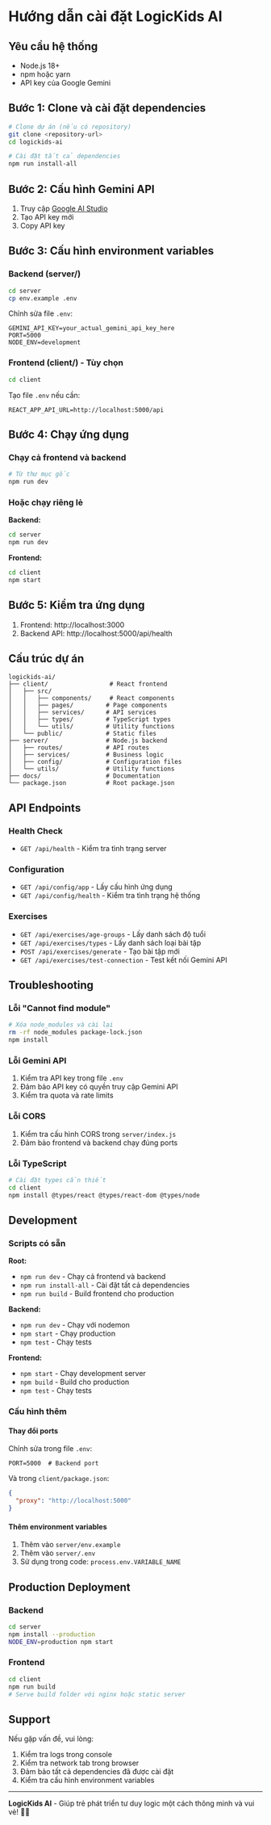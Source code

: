 # Hướng dẫn cài đặt LogicKids AI

## Yêu cầu hệ thống

- Node.js 18+ 
- npm hoặc yarn
- API key của Google Gemini

## Bước 1: Clone và cài đặt dependencies

```bash
# Clone dự án (nếu có repository)
git clone <repository-url>
cd logickids-ai

# Cài đặt tất cả dependencies
npm run install-all
```

## Bước 2: Cấu hình Gemini API

1. Truy cập [Google AI Studio](https://makersuite.google.com/app/apikey)
2. Tạo API key mới
3. Copy API key

## Bước 3: Cấu hình environment variables

### Backend (server/)
```bash
cd server
cp env.example .env
```

Chỉnh sửa file `.env`:
```env
GEMINI_API_KEY=your_actual_gemini_api_key_here
PORT=5000
NODE_ENV=development
```

### Frontend (client/) - Tùy chọn
```bash
cd client
```

Tạo file `.env` nếu cần:
```env
REACT_APP_API_URL=http://localhost:5000/api
```

## Bước 4: Chạy ứng dụng

### Chạy cả frontend và backend
```bash
# Từ thư mục gốc
npm run dev
```

### Hoặc chạy riêng lẻ

**Backend:**
```bash
cd server
npm run dev
```

**Frontend:**
```bash
cd client
npm start
```

## Bước 5: Kiểm tra ứng dụng

1. Frontend: http://localhost:3000
2. Backend API: http://localhost:5000/api/health

## Cấu trúc dự án

```
logickids-ai/
├── client/                 # React frontend
│   ├── src/
│   │   ├── components/     # React components
│   │   ├── pages/         # Page components
│   │   ├── services/      # API services
│   │   ├── types/         # TypeScript types
│   │   └── utils/         # Utility functions
│   └── public/            # Static files
├── server/                # Node.js backend
│   ├── routes/            # API routes
│   ├── services/          # Business logic
│   ├── config/            # Configuration files
│   └── utils/             # Utility functions
├── docs/                  # Documentation
└── package.json           # Root package.json
```

## API Endpoints

### Health Check
- `GET /api/health` - Kiểm tra tình trạng server

### Configuration
- `GET /api/config/app` - Lấy cấu hình ứng dụng
- `GET /api/config/health` - Kiểm tra tình trạng hệ thống

### Exercises
- `GET /api/exercises/age-groups` - Lấy danh sách độ tuổi
- `GET /api/exercises/types` - Lấy danh sách loại bài tập
- `POST /api/exercises/generate` - Tạo bài tập mới
- `GET /api/exercises/test-connection` - Test kết nối Gemini API

## Troubleshooting

### Lỗi "Cannot find module"
```bash
# Xóa node_modules và cài lại
rm -rf node_modules package-lock.json
npm install
```

### Lỗi Gemini API
1. Kiểm tra API key trong file `.env`
2. Đảm bảo API key có quyền truy cập Gemini API
3. Kiểm tra quota và rate limits

### Lỗi CORS
1. Kiểm tra cấu hình CORS trong `server/index.js`
2. Đảm bảo frontend và backend chạy đúng ports

### Lỗi TypeScript
```bash
# Cài đặt types cần thiết
cd client
npm install @types/react @types/react-dom @types/node
```

## Development

### Scripts có sẵn

**Root:**
- `npm run dev` - Chạy cả frontend và backend
- `npm run install-all` - Cài đặt tất cả dependencies
- `npm run build` - Build frontend cho production

**Backend:**
- `npm run dev` - Chạy với nodemon
- `npm start` - Chạy production
- `npm test` - Chạy tests

**Frontend:**
- `npm start` - Chạy development server
- `npm build` - Build cho production
- `npm test` - Chạy tests

### Cấu hình thêm

#### Thay đổi ports
Chỉnh sửa trong file `.env`:
```env
PORT=5000  # Backend port
```

Và trong `client/package.json`:
```json
{
  "proxy": "http://localhost:5000"
}
```

#### Thêm environment variables
1. Thêm vào `server/env.example`
2. Thêm vào `server/.env`
3. Sử dụng trong code: `process.env.VARIABLE_NAME`

## Production Deployment

### Backend
```bash
cd server
npm install --production
NODE_ENV=production npm start
```

### Frontend
```bash
cd client
npm run build
# Serve build folder với nginx hoặc static server
```

## Support

Nếu gặp vấn đề, vui lòng:
1. Kiểm tra logs trong console
2. Kiểm tra network tab trong browser
3. Đảm bảo tất cả dependencies đã được cài đặt
4. Kiểm tra cấu hình environment variables

---

**LogicKids AI** - Giúp trẻ phát triển tư duy logic một cách thông minh và vui vẻ! 🧠✨ 